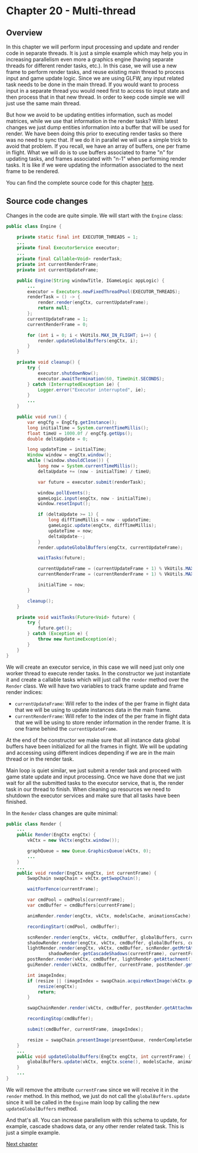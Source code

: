 # Chapter 20 - Multi-thread

## Overview

In this chapter we will perform input processing and update and render code in separate threads. It is just a simple example which may help you in increasing parallelism even
more a graphics engine (having separate threads for different render tasks, etc.). In this case, we will use a new frame to perform render tasks, and reuse existing main
thread to process input and game update logic. Since we are using GLFW, any input related task needs to be done in the main thread. If you would want to process input in
a separate thread you would need first to access tio input state and then process that in that new thread. In order to keep code simple we will just use the same main thread.

But how we avoid to be updating entities information, such as model matrices, while we use that information in the render tasks? With latest changes we just dump entities
information into a buffer that will be used for render. We have been doing this prior to executing render tasks so there was no need to sync that. If we do it in parallel
we will use a simple trick to avoid that problem. If you recall, we have an array of buffers, one per frame in flight. What we will do is to use buffers associated to 
frame "n" for updating tasks, and frames associated with "n-1" when performing render tasks. It is like if we were updating the information associated to the next frame to be
rendered.

You can find the complete source code for this chapter [here](../../booksamples/chapter-20).

## Source code changes

Changes in the code are quite simple. We will start with the `Engine` class:

```java
public class Engine {

    private static final int EXECUTOR_THREADS = 1;
    ...
    private final ExecutorService executor;
    ...
    private final Callable<Void> renderTask;
    private int currentRenderFrame;
    private int currentUpdateFrame;

    public Engine(String windowTitle, IGameLogic appLogic) {
        ...
        executor = Executors.newFixedThreadPool(EXECUTOR_THREADS);
        renderTask = () -> {
            render.render(engCtx, currentUpdateFrame);
            return null;
        };
        currentUpdateFrame = 1;
        currentRenderFrame = 0;

        for (int i = 0; i < VkUtils.MAX_IN_FLIGHT; i++) {
            render.updateGlobalBuffers(engCtx, i);
        }
    }

    private void cleanup() {
        try {
            executor.shutdownNow();
            executor.awaitTermination(60, TimeUnit.SECONDS);
        } catch (InterruptedException ie) {
            Logger.error("Executor interrupted", ie);
        }
        ...
    }

    public void run() {
        var engCfg = EngCfg.getInstance();
        long initialTime = System.currentTimeMillis();
        float timeU = 1000.0f / engCfg.getUps();
        double deltaUpdate = 0;

        long updateTime = initialTime;
        Window window = engCtx.window();
        while (!window.shouldClose()) {
            long now = System.currentTimeMillis();
            deltaUpdate += (now - initialTime) / timeU;

            var future = executor.submit(renderTask);

            window.pollEvents();
            gameLogic.input(engCtx, now - initialTime);
            window.resetInput();

            if (deltaUpdate >= 1) {
                long diffTimeMillis = now - updateTime;
                gameLogic.update(engCtx, diffTimeMillis);
                updateTime = now;
                deltaUpdate--;
            }
            render.updateGlobalBuffers(engCtx, currentUpdateFrame);

            waitTasks(future);

            currentUpdateFrame = (currentUpdateFrame + 1) % VkUtils.MAX_IN_FLIGHT;
            currentRenderFrame = (currentRenderFrame + 1) % VkUtils.MAX_IN_FLIGHT;

            initialTime = now;
        }

        cleanup();
    }

    private void waitTasks(Future<Void> future) {
        try {
            future.get();
        } catch (Exception e) {
            throw new RuntimeException(e);
        }
    }
}
```

We will create an executor service, in this case we will need just only one worker thread to execute render tasks. In the constructor we just instantiate it
and create a callable tasks which will just call the `render` method over the `Render` class. We will have two variables to track frame update and frame render indices:
- `currentUpdateFrame`: Will refer to the index of the per frame in flight data that we will be using to update instances data in the main frame.
- `currentRenderFrame`: Will refer to the index of the per frame in flight data that we will be using to store render information in the render frame. It is one frame behind
the `currentUpdateFrame`.

At the end of the constructor we make sure that all instance data global buffers have been initialized for all the frames in flight. We will be updating and accessing
using different indices depending if we are in the main thread or in the render task.

Main loop is quiet similar, we just submit a render task and proceed with game state update and input processing. Once we have done that we just wait for all the submitted
tasks to the executor service, that is, the render task in our thread to finish. When cleaning up resources we need to shutdown the executor services and make sure that all
tasks have been finished.

In the `Render` class changes are quite minimal:

```java
public class Render {
    ...
    public Render(EngCtx engCtx) {
        vkCtx = new VkCtx(engCtx.window());

        graphQueue = new Queue.GraphicsQueue(vkCtx, 0);
        ...
    }
    ...
    public void render(EngCtx engCtx, int currentFrame) {
        SwapChain swapChain = vkCtx.getSwapChain();

        waitForFence(currentFrame);

        var cmdPool = cmdPools[currentFrame];
        var cmdBuffer = cmdBuffers[currentFrame];

        animRender.render(engCtx, vkCtx, modelsCache, animationsCache);

        recordingStart(cmdPool, cmdBuffer);

        scnRender.render(engCtx, vkCtx, cmdBuffer, globalBuffers, currentFrame);
        shadowRender.render(engCtx, vkCtx, cmdBuffer, globalBuffers, currentFrame);
        lightRender.render(engCtx, vkCtx, cmdBuffer, scnRender.getMrtAttachments(), shadowRender.getShadowAttachment(),
                shadowRender.getCascadeShadows(currentFrame), currentFrame);
        postRender.render(vkCtx, cmdBuffer, lightRender.getAttachment());
        guiRender.render(vkCtx, cmdBuffer, currentFrame, postRender.getAttachment());

        int imageIndex;
        if (resize || (imageIndex = swapChain.acquireNextImage(vkCtx.getDevice(), presCompleteSemphs[currentFrame])) < 0) {
            resize(engCtx);
            return;
        }

        swapChainRender.render(vkCtx, cmdBuffer, postRender.getAttachment(), imageIndex);

        recordingStop(cmdBuffer);

        submit(cmdBuffer, currentFrame, imageIndex);

        resize = swapChain.presentImage(presentQueue, renderCompleteSemphs[imageIndex], imageIndex);
    }
    ...
    public void updateGlobalBuffers(EngCtx engCtx, int currentFrame) {
        globalBuffers.update(vkCtx, engCtx.scene(), modelsCache, animationsCache, materialsCache, currentFrame);
    }
    ...
}
```

We will remove the attribute `currentFrame` since we will receive it in the `render` method. In this method, we just do not call the `globalBuffers.update` since it will be
called in the `Engine` main loop by calling the new `updateGlobalBuffers` method.

And that's all. You can increase parallelism with this schema to update, for example, cascade shadows data, or any other render related task. This is just a simple example.

[Next chapter](../chapter-21/chapter-21.md)